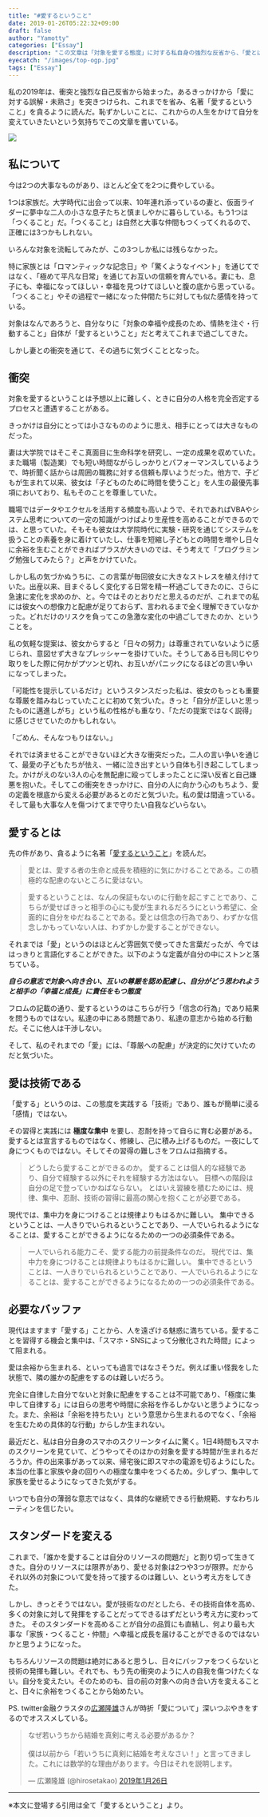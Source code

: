 ```yaml
---
title: "#愛するということ"
date: 2019-01-26T05:22:32+09:00
draft: false
author: "Yamotty"
categories: ["Essay"]
description: "この文章は「対象を愛する態度」に対する私自身の強烈な反省から、「愛とはなにか」を見つめ直し、そして自分を変えていきたいという強い気持ちで書いている。"
eyecatch: "/images/top-ogp.jpg"
tags: ["Essay"]
---
```


私の2019年は、衝突と強烈な自己反省から始まった。あるきっかけから「愛に対する誤解・未熟さ」を突きつけられ、これまでを省み、名著「愛するということ」を貪るように読んだ。恥ずかしいことに、これからの人生をかけて自分を変えていきたいという気持ちでこの文章を書いている。<!--more-->

<a target="_blank"  href="https://www.amazon.co.jp/gp/product/4314005580/ref=as_li_tl?ie=UTF8&camp=247&creative=1211&creativeASIN=4314005580&linkCode=as2&tag=mrnoize08-22&linkId=e5cb9fd503367889349149b732edab3f"><img border="0" src="//ws-fe.amazon-adsystem.com/widgets/q?_encoding=UTF8&MarketPlace=JP&ASIN=4314005580&ServiceVersion=20070822&ID=AsinImage&WS=1&Format=_SL250_&tag=mrnoize08-22" ></a><img src="//ir-jp.amazon-adsystem.com/e/ir?t=mrnoize08-22&l=am2&o=9&a=4314005580" width="1" height="1" border="0" alt="" style="border:none !important; margin:0px !important;" />


## 私について

今は2つの大事なものがあり、ほとんど全てを2つに費やしている。

1つは家族だ。大学時代に出会って以来、10年連れ添っているの妻と、仮面ライダーに夢中な二人の小さな息子たちと慎ましやかに暮らしている。もう1つは「つくること」だ。「つくること」は自然と大事な仲間もつくってくれるので、正確には3つかもしれない。

いろんな対象を流転してみたが、この3つしか私には残らなかった。

特に家族とは「ロマンティックな記念日」や「驚くようなイベント」を通じてではなく、「極めて平凡な日常」を通じてお互いの信頼を育んでいる。妻にも、息子にも、幸福になってほしい・幸福を見つけてほしいと腹の底から思っている。「つくること」やその過程で一緒になった仲間たちに対しても似た感情を持っている。

対象はなんであろうと、自分なりに「対象の幸福や成長のため、情熱を注ぐ・行動すること」自体が「愛するということ」だと考えてこれまで過ごしてきた。

しかし妻との衝突を通じて、その過ちに気づくこととなった。

## 衝突

対象を愛するということは予想以上に難しく、ときに自分の人格を完全否定するプロセスと遭遇することがある。

きっかけは自分にとっては小さなもののように思え、相手にとっては大きなものだった。

妻は大学院ではそこそこ真面目に生命科学を研究し、一定の成果を収めていた。また職場（製造業）でも短い時間ながらしっかりとパフォーマンスしているようで、時折聞く話からは周囲の職務に対する信頼も厚いようだった。他方で、子どもが生まれて以来、彼女は「子どものために時間を使うこと」を人生の最優先事項においており、私もそのことを尊重していた。

職場ではデータやエクセルを活用する頻度も高いようで、それであればVBAやシステム思考についての一定の知識がつけばより生産性を高めることができるのでは、と思っていた。そもそも彼女は大学院時代に実験・研究を通じてシステムを扱うことの素養を身に着けていたし、仕事を短縮し子どもとの時間を増やし日々に余裕を生むことができればプラスが大きいのでは、そう考えて「プログラミング勉強してみたら？」と声をかけていた。

しかし私の気づかぬうちに、この言葉が毎回彼女に大きなストレスを植え付けていた。出産以来、目まぐるしく変化する日常を精一杯過ごしてきたのに、さらに急速に変化を求めのか、と。今ではそのとおりだと思えるのだが、これまでの私には彼女への想像力と配慮が足りておらず、言われるまで全く理解できていなかった。どれだけのリスクを負ってこの急激な変化の中過ごしてきたのか、ということを。

私の気軽な提案は、彼女からすると「日々の努力」は尊重されていないように感じられ、意図せず大きなプレッシャーを掛けていた。そうしてある日も同じやり取りをした際に何かがプツンと切れ、お互いがパニックになるほどの言い争いになってしまった。

「可能性を提示しているだけ」というスタンスだった私は、彼女のもっとも重要な尊厳を踏みねじっていたことに初めて気づいた。きっと「自分が正しいと思ったものに邁進しがち」という私の性格がも重なり、「ただの提案ではなく説得」に感じさせていたのかもしれない。

「ごめん、そんなつもりはない。」

それでは済ませることができないほど大きな衝突だった。二人の言い争いを通じて、最愛の子どもたちが怯え、一緒に泣き出すという自体も引き起こしてしまった。かけがえのない3人の心を無配慮に殴ってしまったことに深い反省と自己嫌悪を抱いた。そしてこの衝突をきっかけに、自分の人に向かう心のもちよう、愛の定義を根底から変える必要があるとのだと気づいた。私の愛は間違っている。そして最も大事な人を傷つけてまで守りたい自我などいらない。


## 愛するとは

先の件があり、貪るように名著「[愛するということ](https://www.amazon.co.jp/%E6%84%9B%E3%81%99%E3%82%8B%E3%81%A8%E3%81%84%E3%81%86%E3%81%93%E3%81%A8-%E6%96%B0%E8%A8%B3%E7%89%88-%E3%82%A8%E3%83%BC%E3%83%AA%E3%83%83%E3%83%92%E3%83%BB%E3%83%95%E3%83%AD%E3%83%A0-ebook/dp/B07HWQ9PGJ/ref=as_li_ss_tl?_encoding=UTF8&qid=1546731425&sr=8-1&linkCode=sl1&tag=mrnoize08-22&linkId=e568760a7a8ed6ecd3742ae8ca21c9ad&language=ja_JP)」を読んだ。

>愛とは、愛する者の生命と成長を積極的に気にかけることである。この積極的な配慮のないところに愛はない。

>愛するということは、なんの保証もないのに行動を起こすことであり、こちらが愛せばきっと相手の心にも愛が生まれるだろうにという希望に、全面的に自分をゆだねることである。愛とは信念の行為であり、わずかな信念しかもっていない人は、わずかしか愛することができない。  

それまでは「愛」というのはほとんど雰囲気で使ってきた言葉だったが、今でははっきりと言語化することができた。以下のような定義が自分の中にストンと落ちている。

***自らの意志で対象へ向き合い、互いの尊厳を認め配慮し、自分がどう思われようと相手の「幸福と成長」に責任をもつ態度***

フロムの記載の通り、愛するというのはこちらが行う「信念の行為」であり結果を問うものではない。私達の中にある問題であり、私達の意志から始める行動だ。そこに他人は干渉しない。

そして、私のそれまでの「愛」には、「尊厳への配慮」が決定的に欠けていたのだと気づいた。

## 愛は技術である

「愛する」というのは、この態度を実践する「技術」であり、誰もが簡単に浸る「感情」ではない。

その習得と実践には **極度な集中** を要し、忍耐を持って自らに育む必要がある。愛するとは宣言するものではなく、修練し、己に積み上げるものだ。一夜にして身につくものではない。そしてその習得の難しさをフロムは指摘する。


>どうしたら愛することができるのか。
愛することは個人的な経験であり、自分で経験する以外にそれを経験する方法はない。
目標への階段は自分の足で登っていかねばならない。
とはいえ習練を積むためには、規律、集中、忍耐、技術の習得に最高の関心を抱くことが必要である。

>
現代では、集中力を身につけることは規律よりもはるかに難しい。
集中できるということは、一人きりでいられるということであり、一人でいられるようになることは、愛することができるようになるための一つの必須条件である。

>一人でいられる能力こそ、愛する能力の前提条件なのだ。
>現代では、集中力を身につけることは規律よりもはるかに難しい。
集中できるということは、一人きりでいられるということであり、一人でいられるようになることは、愛することができるようになるための一つの必須条件である。

## 必要なバッファ

現代はますます「愛する」ことから、人を遠ざける魅惑に満ちている。愛することを習得する機会と集中は、「スマホ・SNSによって分散化された時間」によって阻まれる。

愛は余裕から生まれる、といっても過言ではなさそうだ。例えば重い怪我をした状態で、隣の誰かの配慮をするのは難しいだろう。

完全に自律した自分でないと対象に配慮をすることは不可能であり、「極度に集中して自律する」には自らの思考や時間に余裕を作るしかないと思うようになった。また、余裕は「余裕を持ちたい」という意思から生まれるのでなく、「余裕を生むための具体的な行動」からしか生まれない。

最近だと、私は自分自身のスマホのスクリーンタイムに驚く。1日4時間もスマホのスクリーンを見ていて、どうやってそのほかの対象を愛する時間が生まれるだろうか。件の出来事があって以来、帰宅後に即スマホの電源を切るようにした。本当の仕事と家族や身の回りへの極度な集中をつくるため。少しずつ、集中して家族を愛せるようになってきた気がする。

いつでも自分の薄弱な意志ではなく、具体的な継続できる行動規範、すなわちルーティンを信じたい。

## スタンダードを変える

これまで、「誰かを愛することは自分のリソースの問題だ」と割り切って生きてきた。自分のリソースには限界があり、愛せる対象は2つや3つが限界。だからそれ以外の対象について愛を持って接するのは難しい、という考え方をしてきた。

しかし、きっとそうではない。愛が技術なのだとしたら、その技術自体を高め、多くの対象に対して発揮をすることだってできるはずだという考え方に変わってきた。
そのスタンダードを高めることが自分の品質にも直結し、何より最も大事な「家族・つくること・仲間」へ幸福と成長を届けることができるのではないかと思うようになった。

もちろんリソースの問題は絶対にあると思うし、日々にバッファをつくらないと技術の発揮も難しい。それでも、もう先の衝突のように人の自我を傷つけたくない。自分を変えたい。そのためのも、目の前の対象への向き合い方を変えることと、日々に余裕をつくることから始めたい。

PS. twitter金融クラスタの[広瀬隆雄](https://twitter.com/hirosetakao)さんが時折「愛について」深いつぶやきをするのでオススメしている。

<blockquote class="twitter-tweet" data-lang="ja"><p lang="ja" dir="ltr">なぜ若いうちから結婚を真剣に考える必要があるか？<br><br>僕は以前から「若いうちに真剣に結婚を考えなさい！」と言ってきました。これには数学的な理由があります。今日はそれを説明します。</p>&mdash; 広瀬隆雄 (@hirosetakao) <a href="https://twitter.com/hirosetakao/status/1089269072418746368?ref_src=twsrc%5Etfw">2019年1月26日</a></blockquote>
<script async src="https://platform.twitter.com/widgets.js" charset="utf-8"></script>


---
※本文に登場する引用は全て「愛するということ」より。
